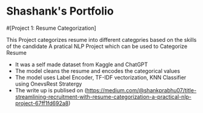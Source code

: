 # Shashank's Portfolio

#[Project 1: Resume Categorization]

This Project categorizes resume into different categpries based on the skills of the candidate
A pratical NLP Project which can be used to Categorize Resume

* It was a self made dataset from Kaggle and ChatGPT
* The model cleans the resume and encodes the categorical values 
* The model uses Label Encoder, TF-IDF vectorization, KNN Classifier using OnevsRest Stratergy
* The write up is publised on (https://medium.com/@shankprabhu07/title-streamlining-recruitment-with-resume-categorization-a-practical-nlp-project-67ff1fd692a8)
